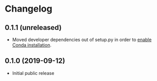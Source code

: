 # Changelog

0.1.1 (unreleased)
------------------

- Moved developer dependencies out of setup.py in order to [enable Conda installation](https://github.com/conda-forge/staged-recipes/pull/9541).

0.1.0 (2019-09-12)
------------------
- Initial public release